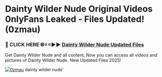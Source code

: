 # Dainty Wilder Nude Original Videos 0nlyFans Leaked - Files Updated! (0zmau)

<h3>🔴 CLICK HERE 🌐==►► <a href="https://tinyurl.com/52m3yx9h" rel="nofollow">Dainty Wilder Nude Updated Files</a></h3>

Get Dainty Wilder Nude and all content. Now you can access all videos and pictures of Dainty Wilder Nude. New Updated Files 2025!

[![0zmau](https://i.imgur.com/TnHtlc8.gif)](https://tinyurl.com/52m3yx9h)
dainty wilder nude'